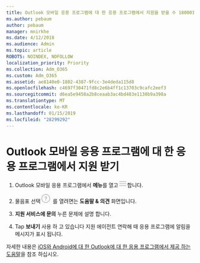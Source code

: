 ```yaml
---
title: Outlook 모바일 응용 프로그램에 대 한 응용 프로그램에서 지원을 받을 수 1800014
ms.author: pebaum
author: pebaum
manager: mnirkhe
ms.date: 4/12/2018
ms.audience: Admin
ms.topic: article
ROBOTS: NOINDEX, NOFOLLOW
localization_priority: Priority
ms.collection: Adm_O365
ms.custom: Adm_O365
ms.assetid: ae8140e0-1802-4387-9fcc-3e4deda115d8
ms.openlocfilehash: c4697f30471fd8c2e6b4ff1c13703c9cafc2eef3
ms.sourcegitcommit: d6ea5e9458a2b8ceaab3ac4bd483e1130b9a398a
ms.translationtype: MT
ms.contentlocale: ko-KR
ms.lasthandoff: 01/15/2019
ms.locfileid: "28299292"
---
```

# <a name="get-in-app-support-for-the-outlook-mobile-app"></a>Outlook 모바일 응용 프로그램에 대 한 응용 프로그램에서 지원 받기

1. Outlook 모바일 응용 프로그램에서 **메뉴**를 열고![에서 메뉴 단추](media/265b9089-9630-42dd-a244-d9a412d8fe47.png)합니다.
    
2. 물음표 선택![도움말 단추](media/3b8cbf5a-6ced-4d79-b53c-fa82045c3e25.png) 를 열려면는 **도움말 &amp; 의견** 화면입니다. 
    
3. **지원 서비스에 문의** 누른 문제에 설명 합니다. 
    
4. Tap **보내기** 사용 하 고 있습니다 지원 에이전트 연락해 때 응용 프로그램에 알림을 메시지가 표시 됩니다. 
    
자세한 내용은 [iOS와 Android에 대 한 Outlook에 대 한 응용 프로그램에서 제공 하는 도움말](https://support.office.com/article/https://support.office.com/article/218a22d1-9fa5-4889-b689-de1c63493243.aspx#ID0EAABAAA=Contact_Support)을 참조 하십시오.
  

